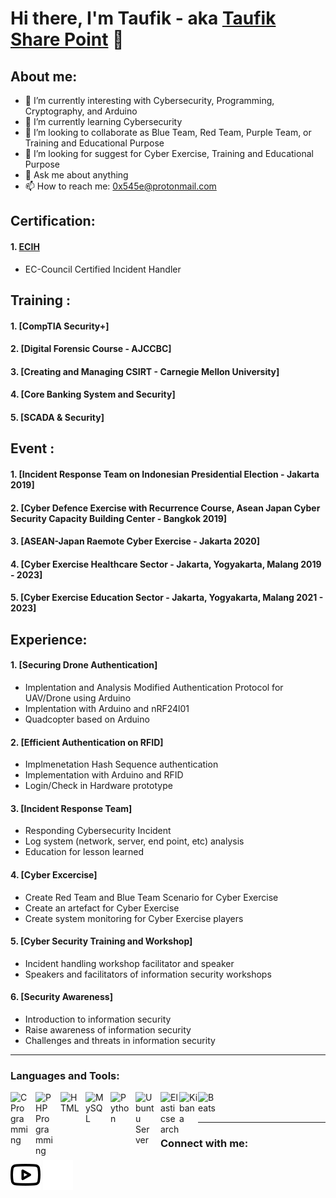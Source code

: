 # Hi there, I'm Taufik - aka [Taufik Share Point](https://www.youtube.com/channel/UCMTHX_NLtyHDU_ZtLdw9-cA/videos) 👋
## About me:
- 🔭 I’m currently interesting with Cybersecurity, Programming, Cryptography, and Arduino
- 🌱 I’m currently learning Cybersecurity
- 👯 I’m looking to collaborate as Blue Team, Red Team, Purple Team, or Training and Educational Purpose 
- 🤔 I’m looking for suggest for Cyber Exercise, Training and Educational Purpose
- 💬 Ask me about anything
- 📫 How to reach me: 0x545e@protonmail.com

## Certification:

#### 1. [ECIH](https://www.eccouncil.org/programs/ec-council-certified-incident-handler-ecih/) 
   - EC-Council Certified Incident Handler

## Training :
#### 1. [CompTIA Security+]
#### 2. [Digital Forensic Course - AJCCBC] 
#### 3. [Creating and Managing CSIRT - Carnegie Mellon University]
#### 4. [Core Banking System and Security]
#### 5. [SCADA & Security]

## Event :
#### 1. [Incident Response Team on Indonesian Presidential Election - Jakarta 2019]
#### 2. [Cyber Defence Exercise with Recurrence Course, Asean Japan Cyber Security Capacity Building Center - Bangkok 2019]
#### 3. [ASEAN-Japan Raemote Cyber Exercise - Jakarta 2020]
#### 4. [Cyber Exercise Healthcare Sector - Jakarta, Yogyakarta, Malang 2019 - 2023]
#### 5. [Cyber Exercise Education Sector - Jakarta, Yogyakarta, Malang 2021 - 2023]

## Experience:
#### 1. [Securing Drone Authentication]
   - Implentation and Analysis Modified Authentication Protocol for UAV/Drone using Arduino
   - Implentation with Arduino and nRF24l01
   - Quadcopter based on Arduino
#### 2. [Efficient Authentication on RFID]
   - Implmenetation Hash Sequence authentication
   - Implementation with Arduino and RFID
   - Login/Check in Hardware prototype
#### 3. [Incident Response Team]
   - Responding Cybersecurity Incident
   - Log system (network, server, end point, etc) analysis
   - Education for lesson learned
#### 4. [Cyber Excercise]
   - Create Red Team and Blue Team Scenario for Cyber Exercise
   - Create an artefact for Cyber Exercise
   - Create system monitoring for Cyber Exercise players
#### 5. [Cyber Security Training and Workshop]
   - Incident handling workshop facilitator and speaker
   - Speakers and facilitators of information security workshops
#### 6. [Security Awareness]
   - Introduction to information security
   - Raise awareness of information security
   - Challenges and threats in information security
   


---

### Languages and Tools:

[<img align="left" alt="C Programming" width="30px" src="https://upload.wikimedia.org/wikipedia/commons/1/18/C_Programming_Language.svg" style="padding-right:10px;" />][webdev]
[<img align="left" alt="PHP Programming" width="30px" src="https://www.php.net/images/logos/new-php-logo.svg" style="padding-right:10px;" />][webdev]
[<img align="left" alt="HTML" width="30px" src="https://upload.wikimedia.org/wikipedia/commons/6/61/HTML5_logo_and_wordmark.svg" style="padding-right:10px;" />][webdev]
[<img align="left" alt="MySQL" width="30px" src="https://cdn.jsdelivr.net/gh/devicons/devicon/icons/mysql/mysql-original.svg" style="padding-right:10px;" />][webdev]
[<img align="left" alt="Python" width="30px" src="https://upload.wikimedia.org/wikipedia/commons/thumb/c/c3/Python-logo-notext.svg/110px-Python-logo-notext.svg.png?20100317150552" style="padding-right:10px;" />][webdev]
[<img align="left" alt="Ubuntu Server" width="30px" src="https://upload.wikimedia.org/wikipedia/commons/a/ab/Logo-ubuntu_cof-orange-hex.svg" style="padding-right:10px;" />][webdev]
[<img align="left" alt="Elasticsearch" width="30px" src="https://static-www.elastic.co/v3/assets/bltefdd0b53724fa2ce/blt36f2da8d650732a0/5d0823c3d8ff351753cbc99f/logo-elasticsearch-32-color.svg" style="padding-right:0px;" />][webdev]
[<img align="left" alt="Kibana" width="30px" src="https://static-www.elastic.co/v3/assets/bltefdd0b53724fa2ce/blt4466841eed0bf232/5d082a5e97f2babb5af907ee/logo-kibana-32-color.svg" style="padding-right:0px;" />][webdev]
[<img align="left" alt="Beats" width="30px" src="https://images.contentstack.io/v3/assets/bltefdd0b53724fa2ce/blta3a797dfc3d80de3/5d0c1b1977f34fd55839ab58/logo-beats-32-color.svg" style="padding-right:0px;" />][webdev]


<br />
<br />

---


### Connect with me:

[![website](./img/youtube-light.svg)](https://www.youtube.com/channel/UCMTHX_NLtyHDU_ZtLdw9-cA#gh-light-mode-only)
[![website](./img/youtube-dark.svg)](https://www.youtube.com/channel/UCMTHX_NLtyHDU_ZtLdw9-cA#gh-dark-mode-only)


[webdev]: https://github.com/TaufikSharePoint/TaufikSharePoint
